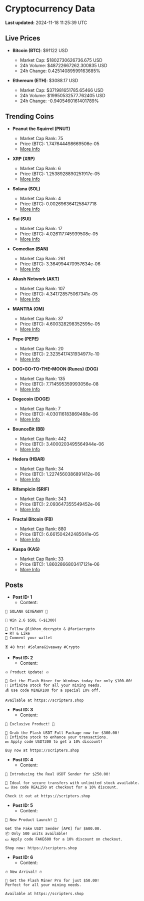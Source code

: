 # Cryptocurrency Data

**Last updated:** 2024-11-18 11:25:39 UTC

## Live Prices
- **Bitcoin (BTC)**: $91122 USD
  - Market Cap: $1802730626736.675 USD
  - 24h Volume: $48722667262.300835 USD
  - 24h Change: 0.42514089599163685%

- **Ethereum (ETH)**: $3088.17 USD
  - Market Cap: $371981651785.65466 USD
  - 24h Volume: $19950532577.762405 USD
  - 24h Change: -0.9405460161401789%

## Trending Coins
- **Peanut the Squirrel (PNUT)**
  - Market Cap Rank: 75
  - Price (BTC): 1.747644498669506e-05
  - [More Info](https://www.coingecko.com/en/coins/peanut-the-squirrel)

- **XRP (XRP)**
  - Market Cap Rank: 6
  - Price (BTC): 1.2538928890251917e-05
  - [More Info](https://www.coingecko.com/en/coins/xrp)

- **Solana (SOL)**
  - Market Cap Rank: 4
  - Price (BTC): 0.002696364125847718
  - [More Info](https://www.coingecko.com/en/coins/solana)

- **Sui (SUI)**
  - Market Cap Rank: 17
  - Price (BTC): 4.026117745939508e-05
  - [More Info](https://www.coingecko.com/en/coins/sui)

- **Comedian (BAN)**
  - Market Cap Rank: 261
  - Price (BTC): 3.364994470957634e-06
  - [More Info](https://www.coingecko.com/en/coins/comedian)

- **Akash Network (AKT)**
  - Market Cap Rank: 107
  - Price (BTC): 4.341728575067341e-05
  - [More Info](https://www.coingecko.com/en/coins/akash-network)

- **MANTRA (OM)**
  - Market Cap Rank: 37
  - Price (BTC): 4.600328298352595e-05
  - [More Info](https://www.coingecko.com/en/coins/mantra)

- **Pepe (PEPE)**
  - Market Cap Rank: 20
  - Price (BTC): 2.3235417431934977e-10
  - [More Info](https://www.coingecko.com/en/coins/pepe)

- **DOG•GO•TO•THE•MOON (Runes) (DOG)**
  - Market Cap Rank: 135
  - Price (BTC): 7.714595359993056e-08
  - [More Info](https://www.coingecko.com/en/coins/dog-go-to-the-moon-runes-2)

- **Dogecoin (DOGE)**
  - Market Cap Rank: 7
  - Price (BTC): 4.030116183869488e-06
  - [More Info](https://www.coingecko.com/en/coins/dogecoin)

- **BounceBit (BB)**
  - Market Cap Rank: 442
  - Price (BTC): 3.4000203495564944e-06
  - [More Info](https://www.coingecko.com/en/coins/bouncebit)

- **Hedera (HBAR)**
  - Market Cap Rank: 34
  - Price (BTC): 1.2274560386891412e-06
  - [More Info](https://www.coingecko.com/en/coins/hedera)

- **Rifampicin ($RIF)**
  - Market Cap Rank: 343
  - Price (BTC): 2.093647355549452e-06
  - [More Info](https://www.coingecko.com/en/coins/rifampicin)

- **Fractal Bitcoin (FB)**
  - Market Cap Rank: 880
  - Price (BTC): 6.661504242485041e-05
  - [More Info](https://www.coingecko.com/en/coins/fractal-bitcoin)

- **Kaspa (KAS)**
  - Market Cap Rank: 33
  - Price (BTC): 1.8602866803417121e-06
  - [More Info](https://www.coingecko.com/en/coins/kaspa)

## Posts
- **Post ID: 1**
  - Content:
```
🚀 SOLANA GIVEAWAY 🚀

🎁 Win 2.6 $SOL (~$1300)

🤝 Follow @likhon_decrypto & @fariacrypto
❤️ RT & Like
💬 Comment your wallet

⏳ 48 hrs! #SolanaGiveaway #Crypto
```

- **Post ID: 2**
  - Content:
```
🔥 Product Update! 🔥

🚀 Get the Flash Miner for Windows today for only $100.00!
🔋 Infinite stock for all your mining needs.
💰 Use code MINER100 for a special 10% off.

Available at https://scripters.shop
```

- **Post ID: 3**
  - Content:
```
🎁 Exclusive Product! 🎁

💸 Grab the Flash USDT Full Package now for $300.00!
🎉 Infinite stock to enhance your transactions.
💵 Apply code USDT300 to get a 10% discount!

Buy now at https://scripters.shop
```

- **Post ID: 4**
  - Content:
```
💎 Introducing the Real USDT Sender for $250.00!

💼 Ideal for secure transfers with unlimited stock available.
💵 Use code REAL250 at checkout for a 10% discount.

Check it out at https://scripters.shop
```

- **Post ID: 5**
  - Content:
```
🚀 New Product Launch! 🚀

Get the Fake USDT Sender [APK] for $600.00.
📦 Only 500 units available!
💵 Apply code FAKE600 for a 10% discount on checkout.

Shop now: https://scripters.shop
```

- **Post ID: 6**
  - Content:
```
🔥 New Arrival! 🔥

💸 Get the Flash Miner Pro for just $50.00!
Perfect for all your mining needs.

Available at https://scripters.shop
```


